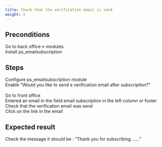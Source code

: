 ```yaml
---
title: Check that the verification email is send
weight: 5
---
```


## Preconditions

Go to back office-> modules<br />
Install ps_emailsubscription
## Steps

Configure ps_emailsubscription module<br />
Enable  “Would you like to send a verification email after subscription?”<br />
<br />
Go to front office<br />
Entered an email in the field email subscription in the left column or footer <br />
Check that the verification email was send<br />
Click on the link in the email

## Expected result

Check the message it should be : “Thank you for subscribing ......”

